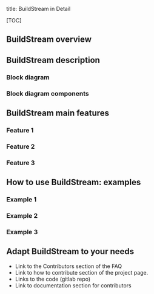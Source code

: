 title: BuildStream in Detail


[TOC]


## BuildStream overview

<!-- This where we can define buildstream with technical words, for experts. Those who reach this point have already installed BuildStream. This paragraph should highlight the strengths.   -->


## BuildStream description
<!-- Showrt sentence to provide context to what is coming   -->

### Block diagram
<!-- Draw the BuildStream block diagram and include it here. Add the legen below the block diagram. Remember to add before the block diagram the version which correspond with the diagram. we will need to update it.   -->

### Block diagram components
<!-- This is the section where you briefly describe each component present in the block diagram. In the future we will create a page for each one of them if required. If there is an explanation on the documentation, link it here but always provide context.   -->


## BuildStream main features
<!-- In the feature page of each release, there is a table including the new features and those who has been updated. Of that table there will be a link to each feature section -->
### Feature 1
<!-- Technical description of the feature 1. Add why this feature is important. Compare it with other projects highlighting why it is such a differentiaion factor, or why not -->
### Feature 2
<!-- Technical description of the feature 1. Add why this feature is important. Compare it with other projects highlighting why it is such a differentiaion factor, or why not -->
### Feature 3
<!-- Technical description of the feature 1. Add why this feature is important. Compare it with other projects highlighting why it is such a differentiaion factor, or why not -->


## How to use BuildStream: examples
<!-- Once the user has installed BuildStream and read about the cool features, the next step is...what can I do with the tool? Create a paragraph here that explain what are the examples for and why should they follow/try them.   -->
### Example 1
<!-- Shortescritpion of the example, to provide context. Why should I try it? Who is for? Link to the instructions   -->
### Example 2
<!-- Shortescritpion of the example, to provide context. Why should I try it? Who is for? Link to the instructions   -->
### Example 3
<!-- Shortescritpion of the example, to provide context. Why should I try it? Who is for? Link to the instructions   -->


## Adapt BuildStream to your needs
<!-- Section focused in turning users into contributors. Add a paragraph about how important is to contribute in order to shape the project and adapt it for your needs. Provide a line of context to each link.  -->

* Link to the Contributors section of the FAQ 
* Link to how to contribute section of the project page.
* Links to the code (gitlab repo)
* Link to documentation section for contributors
